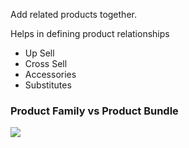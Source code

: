 Add related products together.

Helps in defining product relationships
- Up Sell
- Cross Sell
- Accessories
- Substitutes

### Product Family vs Product Bundle
![](./md_assets/attachments/b340d57b-ff21-4e22-80bd-f5f049678189.png)